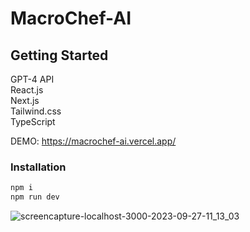 # MacroChef-AI



## Getting Started

GPT-4 API <br />
React.js <br />
Next.js <br />
Tailwind.css <br />
TypeScript <br />

DEMO: https://macrochef-ai.vercel.app/


### Installation

```bash
npm i
npm run dev
```

![screencapture-localhost-3000-2023-09-27-11_13_03](https://github.com/pxyk/MacroChef-AI/assets/101509856/c76055b1-e72e-4796-ab3e-b29289eefcb0)
